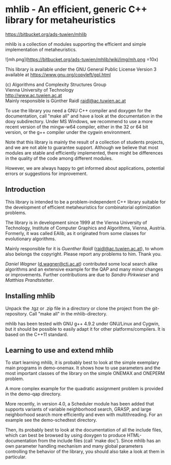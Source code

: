 # mhlib - An efficient, generic C++ library for metaheuristics #

https://bitbucket.org/ads-tuwien/mhlib

mhlib is a collection of modules supporting the efficient and simple implementation of metaheuristics.

![mh.png](https://bitbucket.org/ads-tuwien/mhlib/wiki/img/mh.png =10x)

This library is available under the GNU General Public License Version 3
available at https://www.gnu.org/copyleft/gpl.html

(c) Algorithms and Complexity Structures Group  
Vienna University of Technology  
http://www.ac.tuwien.ac.at  
Mainly responsible is Günther Raidl <raidl@ac.tuwien.ac.at>

To use the library you need a GNU C++ compiler and doxygen for the documentation,
call "make all" and have a look at the documentation in the doxy
subdirectory. Under MS Windows, we recommend to use a more recent version of 
the mingw-w64 compiler, either in the 32 or 64 bit version, or the g++ compiler 
under the cygwin environment.

Note that this library is mainly the result of a collection of 
students projects, and we are not able to guarantee support. 
Although we believe that most modules are stable and efficiently implemented, 
there might be differences in the quality of the code among different modules.

However, we are always happy to get informed about applications,
potential errors or suggestions for improvement.


## Introduction ##

This library is intended to be a problem-independent C++ library
suitable for the development of efficient metaheuristics for 
combinatorial optimization problems.

The library is in development since 1999 at the Vienna University of Technology,
Institute of Computer Graphics and Algorithms, Vienna, Austria.
Formerly, it was called EAlib, as it originated from some classes for
evolutionary algorithms.

Mainly responsible for it is *Guenther Raidl* (raidl@ac.tuwien.ac.at),
to whom also belongs the copyright. 
Please report any problems to him. Thank you.

*Daniel Wagner* (d.wagner@cti.ac.at) contributed some local search alike
algorithms and an extensive example for the QAP and many minor changes or
improvements. Further contributions are due to *Sandro Pirkwieser* and *Matthias Prandtstetter*.

## Installing mhlib ##

Unpack the .tgz or .zip file in a directory or clone the project from the git-repository. Call "make all" in the mhlib-directory.

mhlib has been tested with GNU g++ 4.9.2 under GNU/Linux and Cygwin, but it
should be possible to easily adapt it for other platforms/compilers.
It is based on the C++11 standard.

## Learning to use and extend mhlib ##

To start learning mhlib, it is probably best to look at the
simple exemplary main programs in demo-onemax.
It shows how to use parameters and the most important classes of the library on the simple ONEMAX and ONEPERM problem.

A more complex example for the quadratic assignment problem is provided
in the demo-qap directory.

More recently, in version 4.0, a Scheduler module has been added that supports
variants of variable neighborhood search, GRASP, and large neighborhood search more efficiently and even with multithreading. For an example see the demo-schedtest directory.

Then, its probably best to look at the documentation of all the include 
files, which can best be browsed by using doxygen to produce HTML-documentation from the include files (call 'make doc'). Since mhlib has an own parameter handling mechanism and many global parameters controlling the behavior of the library, you should also take a look at them in particular.
